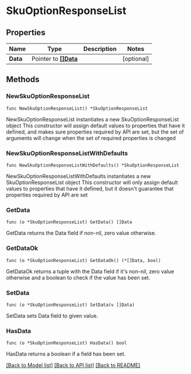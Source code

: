 # SkuOptionResponseList

## Properties

Name | Type | Description | Notes
------------ | ------------- | ------------- | -------------
**Data** | Pointer to [**[]Data**](Data.md) |  | [optional] 

## Methods

### NewSkuOptionResponseList

`func NewSkuOptionResponseList() *SkuOptionResponseList`

NewSkuOptionResponseList instantiates a new SkuOptionResponseList object
This constructor will assign default values to properties that have it defined,
and makes sure properties required by API are set, but the set of arguments
will change when the set of required properties is changed

### NewSkuOptionResponseListWithDefaults

`func NewSkuOptionResponseListWithDefaults() *SkuOptionResponseList`

NewSkuOptionResponseListWithDefaults instantiates a new SkuOptionResponseList object
This constructor will only assign default values to properties that have it defined,
but it doesn't guarantee that properties required by API are set

### GetData

`func (o *SkuOptionResponseList) GetData() []Data`

GetData returns the Data field if non-nil, zero value otherwise.

### GetDataOk

`func (o *SkuOptionResponseList) GetDataOk() (*[]Data, bool)`

GetDataOk returns a tuple with the Data field if it's non-nil, zero value otherwise
and a boolean to check if the value has been set.

### SetData

`func (o *SkuOptionResponseList) SetData(v []Data)`

SetData sets Data field to given value.

### HasData

`func (o *SkuOptionResponseList) HasData() bool`

HasData returns a boolean if a field has been set.


[[Back to Model list]](../README.md#documentation-for-models) [[Back to API list]](../README.md#documentation-for-api-endpoints) [[Back to README]](../README.md)


